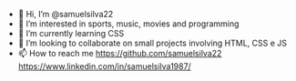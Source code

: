 - 👋 Hi, I’m @samuelsilva22
- 👀 I’m interested in sports, music, movies and programming
- 🌱 I’m currently learning CSS
- 💞️ I’m looking to collaborate on small projects involving HTML, CSS e JS
- 📫 How to reach me https://github.com/samuelsilva22 https://www.linkedin.com/in/samuelsilva1987/

<!---
samuelsilva22/samuelsilva22 is a ✨ special ✨ repository because its `README.md` (this file) appears on your GitHub profile.
You can click the Preview link to take a look at your changes.
--->
